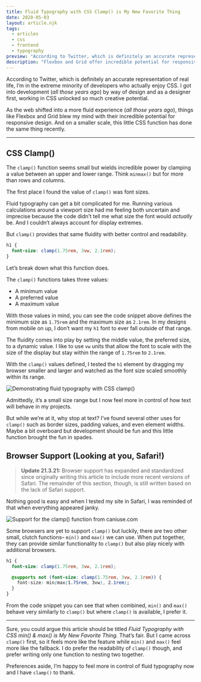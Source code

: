 ```yaml
---
title: Fluid Typography with CSS Clamp() is My New Favorite Thing
date: 2020-05-03
layout: article.njk
tags:
  - articles
  - css
  - frontend
  - typography
preview: "According to Twitter, which is definitely an accurate representation of real life, I’m in the extreme minority of developers who actually enjoy CSS. I got into development (*all those years ago*) by way of design and as a designer first, working in CSS unlocked so much creative potential."
description: "Flexbox and Grid offer incredible potential for responsive design and this little CSS function does the same."
---
```


According to Twitter, which is definitely an accurate representation of real life, I’m in the extreme minority of developers who actually enjoy CSS. I got into development (_all those years ago_) by way of design and as a designer first, working in CSS unlocked so much creative potential.

As the web shifted into a more fluid experience (_all those years ago_), things like Flexbox and Grid blew my mind with their incredible potential for responsive design. And on a smaller scale, this little CSS function has done the same thing recently.

---

## CSS Clamp()

The `clamp()` function seems small but wields incredible power by clamping a value between an upper and lower range. Think `minmax()` but for more than rows and columns.

The first place I found the value of `clamp()` was font sizes.

Fluid typography can get a bit complicated for me. Running various calculations around a viewport size had me feeling both uncertain and imprecise because the code didn’t tell me what size the font would _actually_ be. And I couldn’t always account for display extremes.

But `clamp()` provides that same fluidity with better control and readability.

```css
h1 {
  font-size: clamp(1.75rem, 3vw, 2.1rem);
}
```

Let’s break down what this function does.

The `clamp()` functions takes three values:

- A minimum value
- A preferred value
- A maximum value

With those values in mind, you can see the code snippet above defines the minimum size as `1.75rem` and the maximum size as `2.1rem`. In my designs from mobile on up, I don’t want my `h1` font to ever fall outside of that range.

The fluidity comes into play by setting the middle value, the preferred size, to a dynamic value. I like to use `vw` units that allow the font to scale with the size of the display but stay within the range of `1.75rem` to `2.1rem`.

With the `clamp()` values defined, I tested the `h1` element by dragging my browser smaller and larger and watched as the font size scaled smoothly within its range.

![Demonstrating fluid typography with CSS clamp()](../../assets/articles/css-fluid-typography/site-demo-1.jpeg)

Admittedly, it’s a small size range but I now feel more in control of how text will behave in my projects.

But while we’re at it, why stop at text? I’ve found several other uses for `clamp()` such as border sizes, padding values, and even element widths. Maybe a bit overboard but development should be fun and this little function brought the fun in spades.

## Browser Support (Looking at you, Safari!)

> **Update 21.3.21:** Browser support has expanded and standardized since originally writing this article to include more recent versions of Safari. The remainder of this section, though, is still written based on the lack of Safari support.

Nothing good is easy and when I tested my site in Safari, I was reminded of that when everything appeared janky.

![Support for the clamp() function from caniuse.com](../../assets/articles/css-fluid-typography/browser-support.png)

Some browsers are yet to support `clamp()` but luckily, there are two other small, clutch functions– `min()` and `max()` we can use. When put together, they can provide similar functionality to `clamp()` but also play nicely with additional browsers.

```css
h1 {
  font-size: clamp(1.75rem, 3vw, 2.1rem);

  @supports not (font-size: clamp(1.75rem, 3vw, 2.1rem)) {
    font-size: min(max(1.75rem, 3vw), 2.1rem);
  }
}
```

From the code snippet you can see that when combined, `min()` and `max()` behave very similarly to `clamp()` but where `clamp()` is available, I prefer it.

---

Sure, you could argue this article should be titled _Fluid Typography with CSS min() & max() is My New Favorite Thing._ That’s fair. But I came across `clamp()` first, so it feels more like the feature while `min()` and `max()` feel more like the fallback. I do prefer the readability of `clamp()` though, and prefer writing only one function to nesting two together.

Preferences aside, I’m happy to feel more in control of fluid typography now and I have `clamp()` to thank.

